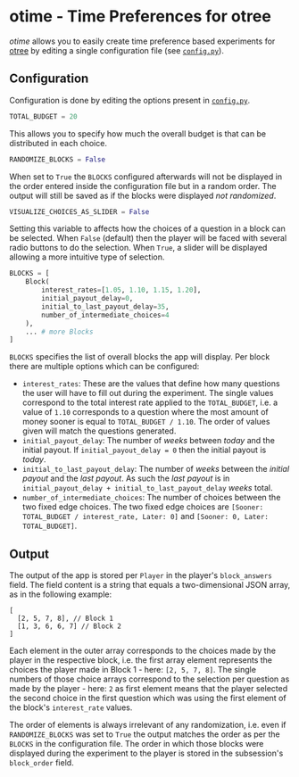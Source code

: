 # otime - Time Preferences for otree

*otime* allows you to easily create time preference based experiments for [otree](http://www.otree.org) by editing a single configuration file (see [`config.py`](./config.py)).

## Configuration
Configuration is done by editing the options present in [`config.py`](./config.py).

```python
TOTAL_BUDGET = 20
``` 
This allows you to specify how much the overall budget is that can be distributed in each choice.

```python
RANDOMIZE_BLOCKS = False
```
When set to `True` the `BLOCKS` configured afterwards will not be displayed in the order entered inside the configuration file but in a random order. The output will still be saved as if the blocks were displayed *not randomized*.

```python
VISUALIZE_CHOICES_AS_SLIDER = False
```
Setting this variable to affects how the choices of a question in a block can be selected. When `False` (default) then the player will be faced with several radio buttons to do the selection. When `True`, a slider will be displayed allowing a more intuitive type of selection.

```python
BLOCKS = [
    Block(
        interest_rates=[1.05, 1.10, 1.15, 1.20],
        initial_payout_delay=0,
        initial_to_last_payout_delay=35,
        number_of_intermediate_choices=4
    ),
    ... # more Blocks
]
```
`BLOCKS` specifies the list of overall blocks the app will display. Per block there are multiple options which can be configured:

- `interest_rates`: These are the values that define how many questions the user will have to fill out during the experiment. The single values correspond to the total interest rate applied to the `TOTAL_BUDGET`, i.e. a value of `1.10` corresponds to a question where the most amount of money sooner is equal to `TOTAL_BUDGET / 1.10`. The order of values given will match the questions generated.
- `initial_payout_delay`: The number of *weeks* between *today* and the initial payout. If `initial_payout_delay = 0` then the initial payout is *today*.
- `initial_to_last_payout_delay`: The number of *weeks* between the *initial payout* and the *last payout*. As such the *last payout* is in `initial_payout_delay + initial_to_last_payout_delay` *weeks* total.
- `number_of_intermediate_choices`: The number of choices between the two fixed edge choices. The two fixed edge choices are `[Sooner: TOTAL_BUDGET / interest_rate, Later: 0]` and `[Sooner: 0, Later: TOTAL_BUDGET]`.

## Output
The output of the app is stored per `Player` in the player's `block_answers` field. The field content is a string that equals a two-dimensional JSON array, as in the following example:

```
[
  [2, 5, 7, 8], // Block 1
  [1, 3, 6, 6, 7] // Block 2
]
```

Each element in the outer array corresponds to the choices made by the player in the respective block, i.e. the first array element represents the choices the player made in Block 1 - here: `[2, 5, 7, 8]`. The single numbers of those choice arrays correspond to the selection per question as made by the player - here: `2` as first element means that the player selected the second choice in the first question which was using the first element of the block's `interest_rate` values.

The order of elements is always irrelevant of any randomization, i.e. even if `RANDOMIZE_BLOCKS` was set to `True` the output matches the order as per the `BLOCKS` in the configuration file. The order in which those blocks were displayed during the experiment to the player is stored in the subsession's `block_order` field.
